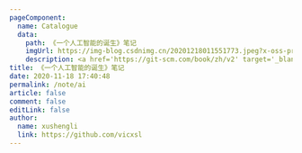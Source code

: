 ```yaml
---
pageComponent:
  name: Catalogue
  data:
    path: 《一个人工智能的诞生》笔记
    imgUrl: https://img-blog.csdnimg.cn/20201218011551773.jpeg?x-oss-process=image/watermark,type_ZmFuZ3poZW5naGVpdGk,shadow_10,text_aHR0cHM6Ly9ibG9nLmNzZG4ubmV0L3FxXzMzNDkwODE3,size_16,color_FFFFFF,t_70#pic_center
    description: <a href='https://git-scm.com/book/zh/v2' target='_blank'>《一个人工智能的诞生》</a>的学习笔记，以官方教程为准。
title: 《一个人工智能的诞生》笔记
date: 2020-11-18 17:40:48
permalink: /note/ai
article: false
comment: false
editLink: false
author:
  name: xushengli
  link: https://github.com/vicxsl
---
```


